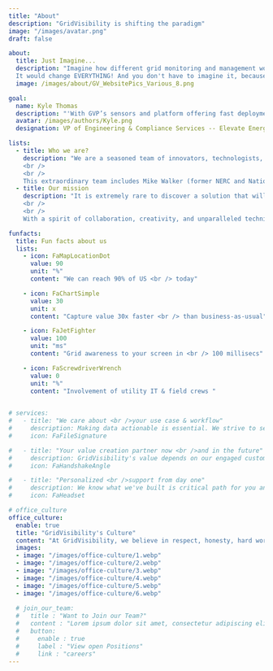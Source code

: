 ```yaml
---
title: "About"
description: "GridVisibility is shifting the paradigm"
image: "/images/avatar.png"
draft: false

about:
  title: Just Imagine...
  description: "Imagine how different grid monitoring and management would be if today’s constraints didn’t exist. Imagine a high fidelity, low latency, and continuous point-on-wave grid signal with unlimited bandwidth…all the time…everywhere. Not one-minute data, but millisecond data. Not three second event snippets, but on demand raw data as far back as you want to go. Imagine looking five minutes before an event because you have a hunch there is pattern?
  It would change EVERYTHING! And you don't have to imagine it, because it exists today."
  image: /images/about/GV_WebsitePics_Various_8.png

goal:
  name: Kyle Thomas
  description: "'With GVP’s sensors and platform offering fast deployment and scalability in dense, high-demand areas, this opens up possibilities for numerous applications across transmission and distribution; supporting real-time distribution operations and planning, DER integration, improved grid performance monitoring, and better transmission system modeling and model validation to understand the rapidly evolving distribution system and its impact on the transmission system in both planning and operations.'"
  avatar: /images/authors/Kyle.png
  designation: VP of Engineering & Compliance Services -- Elevate Energy Consulting, Inc.

lists:
  - title: Who we are?
    description: "We are a seasoned team of innovators, technologists, communications and utility experts. The founders, Scott Caruso and Steve Glennon, worked for over seven years together at <u><a href='https://www.cablelabs.com' target='_blank'>CableLabs</a></u> developing the GridVisibility Platform. In 2024, we acquired a license to the patented technology and formally launched GridVisibility, inc. in January 2025.
    <br />
    <br />
    This extraordinary team includes Mike Walker (former NERC and National Grid USA executive), Matt Burks (former Chief Strategy Officer at E Source), and Ralph Brown (former CTO at CableLabs)."
  - title: Our mission
    description: "It is extremely rare to discover a solution that will fundamentally transform the world, along with a team that can do it. In these changing times, GridVisibility provides a common sense, yet paradigm shifting, solution for grid monitoring and operations.
    <br />
    <br />
    With a spirit of collaboration, creativity, and unparalleled technical acumen, GridVisibility’s mission is to solve the hardest grid reliability, resiliency, and security challenges in generations, by providing high fidelity, low latency, holistic GridVisibility to energy professionals on the front lines. Come with us as we transform the change the world together!"

funfacts:
  title: Fun facts about us
  lists:
    - icon: FaMapLocationDot
      value: 90
      unit: "%"
      content: "We can reach 90% of US <br /> today"

    - icon: FaChartSimple
      value: 30
      unit: x
      content: "Capture value 30x faster <br /> than business-as-usual"

    - icon: FaJetFighter
      value: 100
      unit: "ms"
      content: "Grid awareness to your screen in <br /> 100 millisecs"

    - icon: FaScrewdriverWrench
      value: 0
      unit: "%"
      content: "Involvement of utility IT & field crews "
      

# services:
#   - title: "We care about <br />your use case & workflow"
#     description: Making data actionable is essential. We strive to seamlessly integrate GVP into your workflow.  
#     icon: FaFileSignature

#   - title: "Your value creation partner now <br />and in the future"
#     description: GridVisibility's value depends on our engaged customer collaboration. We're with you.
#     icon: FaHandshakeAngle

#   - title: "Personalized <br />support from day one"
#     description: We know what we've built is critical path for you and your grid. We've got your back every step of the way." 
#     icon: FaHeadset

# office_culture
office_culture:
  enable: true
  title: "GridVisibility's Culture"
  content: "At GridVisibility, we believe in respect, honesty, hard work, humanity, and fun."
  images:
  - image: "/images/office-culture/1.webp"
  - image: "/images/office-culture/2.webp"
  - image: "/images/office-culture/3.webp"
  - image: "/images/office-culture/4.webp"
  - image: "/images/office-culture/5.webp"
  - image: "/images/office-culture/6.webp"
  
  # join_our_team:
  #   title : "Want to Join our Team?"
  #   content : "Lorem ipsum dolor sit amet, consectetur adipiscing elit. Consequat eget amtempus eu at consecttur."
  #   button:
  #     enable : true
  #     label : "View open Positions"
  #     link : "careers"
---
```

